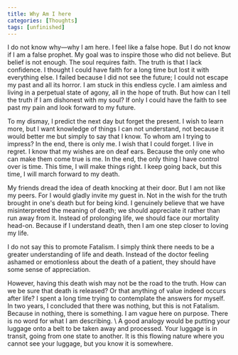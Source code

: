 ```yaml
---
title: Why Am I here
categories: [Thoughts]
tags: [unfinished]
---
```

I do not know why—why I am here. I feel like a false hope. But I do not know if I am a false prophet. My goal was to inspire those who did not believe. But belief is not enough. The soul requires faith. The truth is that I lack confidence. I thought I could have faith for a long time but lost it with everything else. I failed because I did not see the future; I could not escape my past and all its horror. I am stuck in this endless cycle. I am aimless and living in a perpetual state of agony, all in the hope of truth. But how can I tell the truth if I am dishonest with my soul? If only I could have the faith to see past my pain and look forward to my future. 

To my dismay, I  predict the next day but forget the present. I wish to learn more, but I want knowledge of things I can not understand, not because it would better me but simply to say that I know. To whom am I trying to impress? In the end, there is only me. I wish that I could forget. I live in regret. I know that my wishes are on deaf ears. Because the only one who can make them come true is me. In the end, the only thing I have control over is time. This time, I will make things right. I keep going back, but this time, I will march forward to my death.

My friends dread the idea of death knocking at their door. But I am not like my peers. For I would gladly invite my guest in. Not in the wish for the truth brought in one's death but for being kind. I genuinely believe that we have misinterpreted the meaning of death; we should appreciate it rather than run away from it. Instead of prolonging life, we should face our mortality head-on. Because if I understand death, then I am one step closer to loving my life.

I do not say this to promote Fatalism. I simply think there needs to be a greater understanding of life and death. Instead of the doctor feeling ashamed or emotionless about the death of a patient, they should have some sense of appreciation. 

However, having this death wish may not be the road to the truth. How can we be sure that death is released? Or that anything of value indeed occurs after life? I spent a long time trying to contemplate the answers for myself. In two years, I concluded that there was nothing, but this is not Fatalism. Because in nothing, there is something. I am vague here on purpose. There is no word for what I am describing. \ A good analogy would be putting your luggage onto a belt to be taken away and processed. Your luggage is in transit, going from one state to another. It is this flowing nature where you cannot see your luggage, but you know it is somewhere.